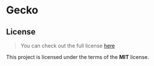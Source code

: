 ﻿Gecko
============

## License
>You can check out the full license [here](./LICENSE)

This project is licensed under the terms of the **MIT** license.